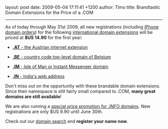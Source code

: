 layout: post
date: 2009-05-04 17:11:41 +1200
author: Timo
title: Brandtastic Domain Extensions for the Price of a .COM



----

As of today through May 31st 2009, all new registrations (including [iPhone domain orders](https://iwantmyname.com/iphone)) for the following [international domain extensions](https://iwantmyname.com/domains) will be priced at **$US 14.90** for the first year:

*   [**.AT** - the Austrian internet extension](https://iwantmyname.com/domains/at-austrian-domain-name-registration-for-austria)

*   [**.BE** - country code top-level domain of Belgium](https://iwantmyname.com/domains/be-belgian-domain-name-registration-for-belgium)
*   [**.IM** - Isle of Man or Instant Messenger domain](https://iwantmyname.com/domains/im-domain-name-registration-for-isle-of-man)
*   [**.IN** - India's web address](https://iwantmyname.com/domains/in-indian-domain-name-registration-for-india)

Don't miss out on the opportunity with these brandable domain extensions. Since their namespace is still fairly small compared to .COM, **many great domains are
still available**!

We are also running a [special price promotion for .INFO domains](https://iwantmyname.com/domains/info-domain-name-registration-for-information). New registrations are only $US 9.90 until June 30th.

Check out our [domain search](https://iwantmyname.com/) and **register your name now**.
